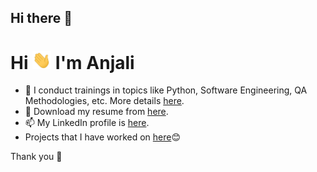 ## Hi there 👋

# Hi <img src="https://raw.githubusercontent.com/ABSphreak/ABSphreak/master/gifs/Hi.gif" width="30px"> I'm Anjali

- 🌱 I conduct trainings in topics like Python, Software Engineering, QA Methodologies, etc. More details [here](Trainings.md).
- 👯 Download my resume from [here](https://raw.githubusercontent.com/anjaliyogeshkulkarni/anjaliyogeshkulkarni/main/Resume_Anjali_Kulkarni.pdf).
- 📫 My LinkedIn profile is [here](https://www.linkedin.com/in/anjalikulkarni/). 
- Projects that I have worked on [here](Projects.md)😊

Thank you 🙏


<!--
**anjaliyogeshkulkarni/anjaliyogeshkulkarni** is a ✨ _special_ ✨ repository because its `README.md` (this file) appears on your GitHub profile.

Here are some ideas to get you started:

- 🔭 I’m currently working on ...
- 🌱 I’m currently learning ...
- 👯 I’m looking to collaborate on ...
- 🤔 I’m looking for help with ...
- 💬 Ask me about ...
- 📫 How to reach me: ...
- 😄 Pronouns: ...
- ⚡ Fun fact: ...
-->
